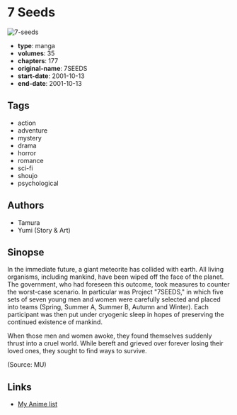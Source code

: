 # 7 Seeds

![7-seeds](https://cdn.myanimelist.net/images/manga/3/196607.jpg)

-   **type**: manga
-   **volumes**: 35
-   **chapters**: 177
-   **original-name**: 7SEEDS
-   **start-date**: 2001-10-13
-   **end-date**: 2001-10-13

## Tags

-   action
-   adventure
-   mystery
-   drama
-   horror
-   romance
-   sci-fi
-   shoujo
-   psychological

## Authors

-   Tamura
-   Yumi (Story & Art)

## Sinopse

In the immediate future, a giant meteorite has collided with earth. All living organisms, including mankind, have been wiped off the face of the planet. The government, who had foreseen this outcome, took measures to counter the worst-case scenario. In particular was Project "7SEEDS," in which five sets of seven young men and women were carefully selected and placed into teams (Spring, Summer A, Summer B, Autumn and Winter). Each participant was then put under cryogenic sleep in hopes of preserving the continued existence of mankind.

When those men and women awoke, they found themselves suddenly thrust into a cruel world. While bereft and grieved over forever losing their loved ones, they sought to find ways to survive.

(Source: MU)

## Links

-   [My Anime list](https://myanimelist.net/manga/1075/7_Seeds)
